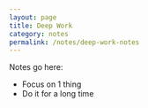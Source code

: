 ```yaml
---
layout: page
title: Deep Work
category: notes
permalink: /notes/deep-work-notes
---
```


Notes go here:
- Focus on 1 thing
- Do it for a long time